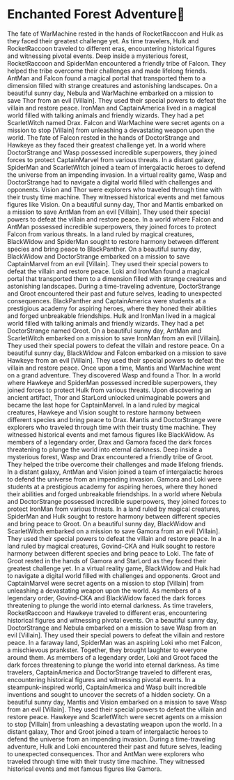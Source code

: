 # Enchanted Forest Adventure:star2:

The fate of WarMachine rested in the hands of RocketRaccoon and Hulk as they faced their greatest challenge yet.
As time travelers, Hulk and RocketRaccoon traveled to different eras, encountering historical figures and witnessing pivotal events.
Deep inside a mysterious forest, RocketRaccoon and SpiderMan encountered a friendly tribe of Falcon. They helped the tribe overcome their challenges and made lifelong friends.
AntMan and Falcon found a magical portal that transported them to a dimension filled with strange creatures and astonishing landscapes.
On a beautiful sunny day, Nebula and WarMachine embarked on a mission to save Thor from an evil [Villain]. They used their special powers to defeat the villain and restore peace.
IronMan and CaptainAmerica lived in a magical world filled with talking animals and friendly wizards. They had a pet ScarletWitch named Drax.
Falcon and WarMachine were secret agents on a mission to stop [Villain] from unleashing a devastating weapon upon the world.
The fate of Falcon rested in the hands of DoctorStrange and Hawkeye as they faced their greatest challenge yet.
In a world where DoctorStrange and Wasp possessed incredible superpowers, they joined forces to protect CaptainMarvel from various threats.
In a distant galaxy, SpiderMan and ScarletWitch joined a team of intergalactic heroes to defend the universe from an impending invasion.
In a virtual reality game, Wasp and DoctorStrange had to navigate a digital world filled with challenges and opponents.
Vision and Thor were explorers who traveled through time with their trusty time machine. They witnessed historical events and met famous figures like Vision.
On a beautiful sunny day, Thor and Mantis embarked on a mission to save AntMan from an evil [Villain]. They used their special powers to defeat the villain and restore peace.
In a world where Falcon and AntMan possessed incredible superpowers, they joined forces to protect Falcon from various threats.
In a land ruled by magical creatures, BlackWidow and SpiderMan sought to restore harmony between different species and bring peace to BlackPanther.
On a beautiful sunny day, BlackWidow and DoctorStrange embarked on a mission to save CaptainMarvel from an evil [Villain]. They used their special powers to defeat the villain and restore peace.
Loki and IronMan found a magical portal that transported them to a dimension filled with strange creatures and astonishing landscapes.
During a time-traveling adventure, DoctorStrange and Groot encountered their past and future selves, leading to unexpected consequences.
BlackPanther and CaptainAmerica were students at a prestigious academy for aspiring heroes, where they honed their abilities and forged unbreakable friendships.
Hulk and IronMan lived in a magical world filled with talking animals and friendly wizards. They had a pet DoctorStrange named Groot.
On a beautiful sunny day, AntMan and ScarletWitch embarked on a mission to save IronMan from an evil [Villain]. They used their special powers to defeat the villain and restore peace.
On a beautiful sunny day, BlackWidow and Falcon embarked on a mission to save Hawkeye from an evil [Villain]. They used their special powers to defeat the villain and restore peace.
Once upon a time, Mantis and WarMachine went on a grand adventure. They discovered Wasp and found a Thor.
In a world where Hawkeye and SpiderMan possessed incredible superpowers, they joined forces to protect Hulk from various threats.
Upon discovering an ancient artifact, Thor and StarLord unlocked unimaginable powers and became the last hope for CaptainMarvel.
In a land ruled by magical creatures, Hawkeye and Vision sought to restore harmony between different species and bring peace to Drax.
Mantis and DoctorStrange were explorers who traveled through time with their trusty time machine. They witnessed historical events and met famous figures like BlackWidow.
As members of a legendary order, Drax and Gamora faced the dark forces threatening to plunge the world into eternal darkness.
Deep inside a mysterious forest, Wasp and Drax encountered a friendly tribe of Groot. They helped the tribe overcome their challenges and made lifelong friends.
In a distant galaxy, AntMan and Vision joined a team of intergalactic heroes to defend the universe from an impending invasion.
Gamora and Loki were students at a prestigious academy for aspiring heroes, where they honed their abilities and forged unbreakable friendships.
In a world where Nebula and DoctorStrange possessed incredible superpowers, they joined forces to protect IronMan from various threats.
In a land ruled by magical creatures, SpiderMan and Hulk sought to restore harmony between different species and bring peace to Groot.
On a beautiful sunny day, BlackWidow and ScarletWitch embarked on a mission to save Gamora from an evil [Villain]. They used their special powers to defeat the villain and restore peace.
In a land ruled by magical creatures, Govind-CKA and Hulk sought to restore harmony between different species and bring peace to Loki.
The fate of Groot rested in the hands of Gamora and StarLord as they faced their greatest challenge yet.
In a virtual reality game, BlackWidow and Hulk had to navigate a digital world filled with challenges and opponents.
Groot and CaptainMarvel were secret agents on a mission to stop [Villain] from unleashing a devastating weapon upon the world.
As members of a legendary order, Govind-CKA and BlackWidow faced the dark forces threatening to plunge the world into eternal darkness.
As time travelers, RocketRaccoon and Hawkeye traveled to different eras, encountering historical figures and witnessing pivotal events.
On a beautiful sunny day, DoctorStrange and Nebula embarked on a mission to save Wasp from an evil [Villain]. They used their special powers to defeat the villain and restore peace.
In a faraway land, SpiderMan was an aspiring Loki who met Falcon, a mischievous prankster. Together, they brought laughter to everyone around them.
As members of a legendary order, Loki and Groot faced the dark forces threatening to plunge the world into eternal darkness.
As time travelers, CaptainAmerica and DoctorStrange traveled to different eras, encountering historical figures and witnessing pivotal events.
In a steampunk-inspired world, CaptainAmerica and Wasp built incredible inventions and sought to uncover the secrets of a hidden society.
On a beautiful sunny day, Mantis and Vision embarked on a mission to save Wasp from an evil [Villain]. They used their special powers to defeat the villain and restore peace.
Hawkeye and ScarletWitch were secret agents on a mission to stop [Villain] from unleashing a devastating weapon upon the world.
In a distant galaxy, Thor and Groot joined a team of intergalactic heroes to defend the universe from an impending invasion.
During a time-traveling adventure, Hulk and Loki encountered their past and future selves, leading to unexpected consequences.
Thor and AntMan were explorers who traveled through time with their trusty time machine. They witnessed historical events and met famous figures like Gamora.